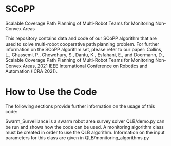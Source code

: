 # SCoPP
Scalable Coverage Path Planning of Multi-Robot Teams for Monitoring Non-Convex Areas


This repository contains data and code of our SCoPP algorithm that are used to solve multi-robot cooperative path planning problem. For further information on the SCoPP algorithm set, please refer to our paper: Collins, L., Ghassemi, P., Chowdhury, S., Dantu, K., Esfahani, E., and Doermann, D., Scalable Coverage Path Planning of Multi-Robot Teams for Monitoring Non-Convex Areas, 2021 IEEE International Conference on Robotics and Automation (ICRA 2021).

# How to Use the Code 
The following sections provide further information on the usage of this code:

Swarm_Surveillance is a swarm robot area survey solver
QLB/demo.py can be run and shows how the code can be used.
A monitoring algorithm class must be created in order to use the QLB algorithm. Information on the input parameters for 
this class are given in QLB/monitoring_algorithms.py 
